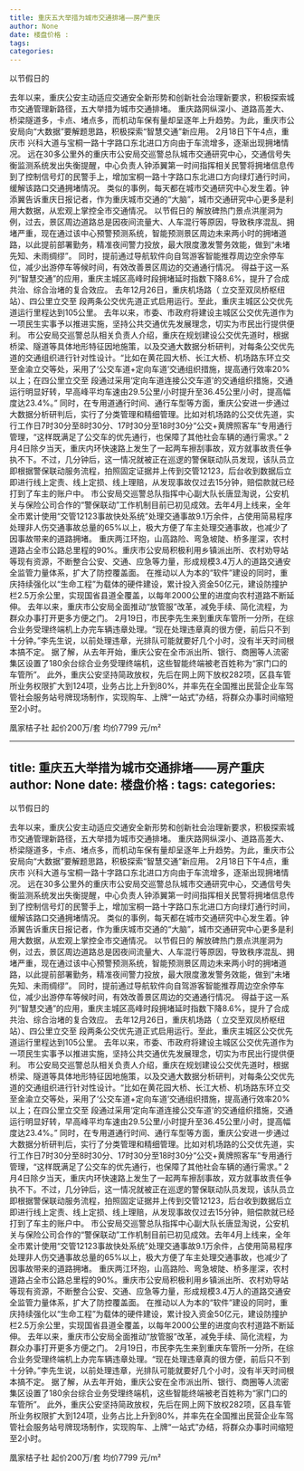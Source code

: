 ```yaml
---
title: 重庆五大举措为城市交通排堵——房产重庆
author: None
date: 楼盘价格 : 
tags: 
categories: 
---
```

以节假日的
<!-- more -->
去年以来，重庆公安主动适应交通安全新形势和创新社会治理新要求，积极探索城市交通管理新路径，五大举措为城市交通排堵。
重庆路网纵深小、道路高差大、桥梁隧道多，卡点、堵点多，而机动车保有量却呈逐年上升趋势。为此，重庆市公安局向“大数据”要解题思路，积极探索“智慧交通”新应用。
2月18日下午4点，重庆市
兴科大道与宝桐一路十字路口东北进口方向由于车流增多，逐渐出现拥堵情况。
远在30多公里外的重庆市公安局交巡警总队城市交通研究中心，交通信号失衡监测系统发出失衡提醒，中心负责人钟添翼第一时间指挥相关民警将拥堵信息传到了控制信号灯的民警手上，增加宝桐一路十字路口东北进口方向绿灯通行时间，缓解该路口交通拥堵情况。
类似的事例，每天都在城市交通研究中心发生着。钟添翼告诉重庆日报记者，作为重庆城市交通的“大脑”，城市交通研究中心更多是利用大数据，从宏观上掌控全市交通情况。
以节假日的
解放碑热门景点洪崖洞为例，过去，景区周边道路总是因夜间流量大、人车混行等原因，导致秩序混乱、拥堵严重，现在通过该中心预警预测系统，智能预测景区周边未来两小时的拥堵道路，以此提前部署勤务，精准夜间警力投放，最大限度激发警务效能，做到“未堵先知、未雨绸缪”。
同时，提前通过导航软件向自驾游客智能推荐周边空余停车位，减少出游停车等候时间，有效改善景区周边的交通通行情况。
得益于这一系列“智慧交通”的应用，重庆主城区高峰时段拥堵延时指数下降8.6%，提升了合成共治、综合治堵的复合效应。
去年12月26日，重庆机场路（
立交至双凤桥枢纽站）、四公里立交至
段两条公交优先道正式启用运行。至此，重庆主城区公交优先道运行里程达到105公里。
去年以来，市委、市政府将建设主城区公交优先道作为一项民生实事予以推进实施，坚持公共交通优先发展理念，切实为市民出行提供便利。
市公安局交巡警总队相关负责人介绍，重庆在规划建设公交优先道时，根据桥梁、隧道等具体地形特征因地施策，以及交通大数据分析研判，对每条公交优先道的交通组织进行针对性设计。“比如在黄花园大桥、长江大桥、机场路东环立交至金渝立交等处，采用了‘公交车道+定向车道’交通组织措施，提高通行效率20%以上；在四公里立交至
段通过采用‘定向车道连接公交车道’的交通组织措施，交通运行明显好转，早高峰平均车速由29.5公里/小时提升至36.45公里/小时，提高幅度达23.4%。”
同时，在专用道通行时间、通行车型等方面，重庆公安进一步通过大数据分析研判后，实行了分类管理和精细管理。比如对机场路的公交优先道，实行工作日7时30分至8时30分、17时30分至18时30分“公交+黄牌照客车”专用通行管理，“这样既满足了公交车的优先通行，也保障了其他社会车辆的通行需求。”
2月4日除夕当天，重庆内环快速路上发生了一起两车擦刮事故，双方就事故责任争执不下。不过，几分钟后，这一情况就被正在巡逻的警保联动队员发现，该队员立即根据警保联动服务流程，拍照固定证据并上传到交管12123，后台收到数据后立即进行线上定责、线上定损、线上理赔，从发现事故仅过去15分钟，赔偿款就已经打到了车主的账户中。
市公安局交巡警总队指挥中心副大队长唐显淘说，公安机关与保险公司合作的“警保联动”工作机制目前已初见成效。去年4月上线来，全年全市累计使用“交管12123事故快处系统”处理交通事故9.1万余件，占使用简易程序处理非人伤交通事故总量的65%以上，极大方便了车主处理交通事故，也减少了因事故带来的道路拥堵。
重庆两江环抱，山高路险、弯急坡陡、桥多崖深，农村道路占全市公路总里程的90%。重庆市公安局积极利用乡镇派出所、农村劝导站等现有资源，不断整合公安、交通、应急等力量，形成规模3.4万人的道路交通安全监管力量体系，扩大了防控覆盖面。
在推动以人为本的“软件”建设的同时，重庆持续强化以“生命工程”为载体的硬件建设，累计投入资金50亿元，建设防撞护栏2.5万余公里，实现国省县道全覆盖，以每年2000公里的进度向农村道路不断延伸。
去年以来，重庆市公安局全面推动“放管服”改革，减免手续、简化流程，为群众办事打开更多方便之门。
2月19日，市民李先生来到重庆车管所一分所，在综合业务受理终端机上办完车辆违章处理。“现在处理违章真的很方便，前后只不到十分钟。”李先生说，以前处理违章，光排队可能就要好几个小时，没有半天时间根本搞不定。
据了解，从去年开始，重庆公安在全市派出所、银行、商圈等人流密集区设置了180余台综合业务受理终端机，这些智能终端被老百姓称为“家门口的车管所”。
此外，重庆公安坚持简政放权，先后在网上网下放权282项，区县车管所业务权限扩大到124项，业务占比上升到80%，并率先在全国推出民营企业车驾管社会服务站号牌现场制作，实现购车、上牌“一站式”办结，将群众办事时间缩短至2小时。
                        
                        
                        
                        
                                        
                    
                    
                
                    
                    
                    
                
                    
                
凰家桔子社
起价200万/套
均价7799 元/m²
	                        
	                    
	                        
	                    
---
title: 重庆五大举措为城市交通排堵——房产重庆
author: None
date: 楼盘价格 : 
tags: 
categories: 
---
以节假日的
<!-- more -->
去年以来，重庆公安主动适应交通安全新形势和创新社会治理新要求，积极探索城市交通管理新路径，五大举措为城市交通排堵。
重庆路网纵深小、道路高差大、桥梁隧道多，卡点、堵点多，而机动车保有量却呈逐年上升趋势。为此，重庆市公安局向“大数据”要解题思路，积极探索“智慧交通”新应用。
2月18日下午4点，重庆市
兴科大道与宝桐一路十字路口东北进口方向由于车流增多，逐渐出现拥堵情况。
远在30多公里外的重庆市公安局交巡警总队城市交通研究中心，交通信号失衡监测系统发出失衡提醒，中心负责人钟添翼第一时间指挥相关民警将拥堵信息传到了控制信号灯的民警手上，增加宝桐一路十字路口东北进口方向绿灯通行时间，缓解该路口交通拥堵情况。
类似的事例，每天都在城市交通研究中心发生着。钟添翼告诉重庆日报记者，作为重庆城市交通的“大脑”，城市交通研究中心更多是利用大数据，从宏观上掌控全市交通情况。
以节假日的
解放碑热门景点洪崖洞为例，过去，景区周边道路总是因夜间流量大、人车混行等原因，导致秩序混乱、拥堵严重，现在通过该中心预警预测系统，智能预测景区周边未来两小时的拥堵道路，以此提前部署勤务，精准夜间警力投放，最大限度激发警务效能，做到“未堵先知、未雨绸缪”。
同时，提前通过导航软件向自驾游客智能推荐周边空余停车位，减少出游停车等候时间，有效改善景区周边的交通通行情况。
得益于这一系列“智慧交通”的应用，重庆主城区高峰时段拥堵延时指数下降8.6%，提升了合成共治、综合治堵的复合效应。
去年12月26日，重庆机场路（
立交至双凤桥枢纽站）、四公里立交至
段两条公交优先道正式启用运行。至此，重庆主城区公交优先道运行里程达到105公里。
去年以来，市委、市政府将建设主城区公交优先道作为一项民生实事予以推进实施，坚持公共交通优先发展理念，切实为市民出行提供便利。
市公安局交巡警总队相关负责人介绍，重庆在规划建设公交优先道时，根据桥梁、隧道等具体地形特征因地施策，以及交通大数据分析研判，对每条公交优先道的交通组织进行针对性设计。“比如在黄花园大桥、长江大桥、机场路东环立交至金渝立交等处，采用了‘公交车道+定向车道’交通组织措施，提高通行效率20%以上；在四公里立交至
段通过采用‘定向车道连接公交车道’的交通组织措施，交通运行明显好转，早高峰平均车速由29.5公里/小时提升至36.45公里/小时，提高幅度达23.4%。”
同时，在专用道通行时间、通行车型等方面，重庆公安进一步通过大数据分析研判后，实行了分类管理和精细管理。比如对机场路的公交优先道，实行工作日7时30分至8时30分、17时30分至18时30分“公交+黄牌照客车”专用通行管理，“这样既满足了公交车的优先通行，也保障了其他社会车辆的通行需求。”
2月4日除夕当天，重庆内环快速路上发生了一起两车擦刮事故，双方就事故责任争执不下。不过，几分钟后，这一情况就被正在巡逻的警保联动队员发现，该队员立即根据警保联动服务流程，拍照固定证据并上传到交管12123，后台收到数据后立即进行线上定责、线上定损、线上理赔，从发现事故仅过去15分钟，赔偿款就已经打到了车主的账户中。
市公安局交巡警总队指挥中心副大队长唐显淘说，公安机关与保险公司合作的“警保联动”工作机制目前已初见成效。去年4月上线来，全年全市累计使用“交管12123事故快处系统”处理交通事故9.1万余件，占使用简易程序处理非人伤交通事故总量的65%以上，极大方便了车主处理交通事故，也减少了因事故带来的道路拥堵。
重庆两江环抱，山高路险、弯急坡陡、桥多崖深，农村道路占全市公路总里程的90%。重庆市公安局积极利用乡镇派出所、农村劝导站等现有资源，不断整合公安、交通、应急等力量，形成规模3.4万人的道路交通安全监管力量体系，扩大了防控覆盖面。
在推动以人为本的“软件”建设的同时，重庆持续强化以“生命工程”为载体的硬件建设，累计投入资金50亿元，建设防撞护栏2.5万余公里，实现国省县道全覆盖，以每年2000公里的进度向农村道路不断延伸。
去年以来，重庆市公安局全面推动“放管服”改革，减免手续、简化流程，为群众办事打开更多方便之门。
2月19日，市民李先生来到重庆车管所一分所，在综合业务受理终端机上办完车辆违章处理。“现在处理违章真的很方便，前后只不到十分钟。”李先生说，以前处理违章，光排队可能就要好几个小时，没有半天时间根本搞不定。
据了解，从去年开始，重庆公安在全市派出所、银行、商圈等人流密集区设置了180余台综合业务受理终端机，这些智能终端被老百姓称为“家门口的车管所”。
此外，重庆公安坚持简政放权，先后在网上网下放权282项，区县车管所业务权限扩大到124项，业务占比上升到80%，并率先在全国推出民营企业车驾管社会服务站号牌现场制作，实现购车、上牌“一站式”办结，将群众办事时间缩短至2小时。
                        
                        
                        
                        
                                        
                    
                    
                
                    
                    
                    
                
                    
                
凰家桔子社
起价200万/套
均价7799 元/m²
	                        
	                    
	                        
	                    
